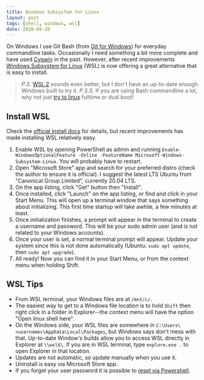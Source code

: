 ```yaml
---
title: Windows Subsystem for Linux
layout: post
tags: [shell, windows, wsl]
date: 2020-04-28
---
```


On Windows I use Git Bash (from [Git for Windows](https://git-scm.com/)) for everyday commandline tasks.
Occasionally I need something a bit more complete and have used [Cygwin](https://evanwill.github.io/_drafts/notes/cygwin.html) in the past.
However, after recent improvements [Windows Subsystem for Linux](https://docs.microsoft.com/en-us/windows/wsl/about) (WSL) is now offering a great alternative that is easy to install. 

> *P.S.* [WSL 2](https://docs.microsoft.com/en-us/windows/wsl/wsl2-about) sounds even better, but I don't have an up-to-date enough Windows built to try it.
> *P.S.S.* If you are using Bash commandline a lot, why not just [try to linux](https://evanwill.github.io/_drafts/notes/linux-workshop.html) fulltime or dual boot!

## Install WSL

Check the [official install docs](https://docs.microsoft.com/en-us/windows/wsl/install-win10) for details, but recent improvements has made installing WSL relatively easy. 

1. Enable WSL by opening PowerShell as admin and running `Enable-WindowsOptionalFeature -Online -FeatureName Microsoft-Windows-Subsystem-Linux`. You will probably have to restart.
2. Open "Microsoft Store" app and search for your preferred distro (check the author to ensure it is official). I suggest the latest LTS Ubuntu from "Canonical Group Limited", currently 20.04 LTS. 
3. On the app listing, click "Get" button then "Install".
4. Once installed, click "Launch" on the app listing, or find and click in your Start Menu. This will open up a terminal window that says something about initializing. This first time startup will take awhile, a few minutes at least. 
5. Once initialization finishes, a prompt will appear in the terminal to create a username and password. This will be your sudo admin user (and is not related to your Windows accounts). 
6. Once your user is set, a normal terminal prompt will appear. Update your system since this is not done automatically (Ubuntu: `sudo apt update`, then `sudo apt upgrade`).
7. All ready! Now you can find it in your Start Menu, or from the context menu when holding Shift.

## WSL Tips

- From WSL terminal, your Windows files are at `/mnt/c/`.
- The easiest way to get to a Windows file location is to hold `Shift` then right click in a folder in Explorer--the context menu will have the option "Open linux shell here".
- On the Windows side, your WSL files are somewhere in `C:\Users\<username>\AppData\Local\Packages`, but Windows says don't mess with that. Up-to-date Window's builds allow you to access WSL directly in Explorer at `\\wsl$\`. If you are in WSL terminal, type `explore.exe .` to open Explorer in that location.
- Updates are not automatic, so update manually when you use it.
- Uninstall is easy via Microsoft Store app. 
- If you forget your user password it is possible to [reset via Powershell](https://docs.microsoft.com/en-us/windows/wsl/user-support#reset-your-linux-password).
